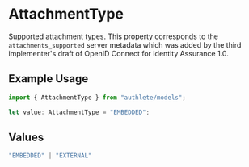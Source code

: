 # AttachmentType

Supported attachment types. This property corresponds to the `attachments_supported`
 server metadata which was added by the third implementer's draft of OpenID Connect
 for Identity Assurance 1.0.


## Example Usage

```typescript
import { AttachmentType } from "authlete/models";

let value: AttachmentType = "EMBEDDED";
```

## Values

```typescript
"EMBEDDED" | "EXTERNAL"
```